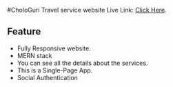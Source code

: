 #CholoGuri Travel service website
Live Link: [Click Here](https://chologhuri-travel.web.app/).

## Feature

-   Fully Responsive website.
-   MERN stack
-   You can see all the details about the services.
-   This is a Single-Page App.
-   Social Authentication
